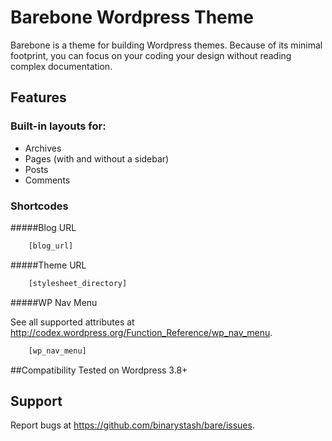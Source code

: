 # Barebone Wordpress Theme

Barebone is a theme for building Wordpress themes. Because of its minimal footprint, you can focus on your coding your design without reading complex documentation.

## Features

### Built-in layouts for:
 * Archives
 * Pages (with and without a sidebar)
 * Posts
 * Comments

### Shortcodes
 
#####Blog URL
```html
	[blog_url]
```

#####Theme URL
```html
	[stylesheet_directory]
```

#####WP Nav Menu

See all supported attributes at http://codex.wordpress.org/Function_Reference/wp_nav_menu.

```html
	[wp_nav_menu]
```


##Compatibility
Tested on Wordpress 3.8+

## Support
Report bugs at https://github.com/binarystash/bare/issues.



